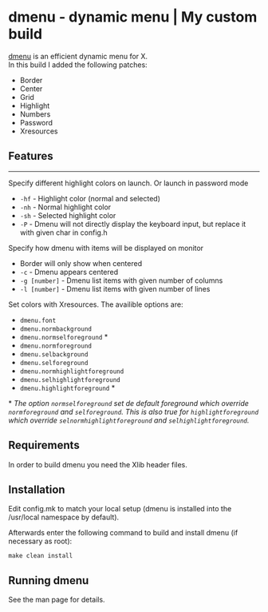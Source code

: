 # dmenu - dynamic menu | My custom build

[dmenu](https://tools.suckless.org/dmenu/) is an efficient dynamic menu for X.\
In this build I added the following patches:
- Border
- Center
- Grid
- Highlight
- Numbers
- Password
- Xresources


## Features
---
Specify different highlight colors on launch. Or launch in password mode
- `-hf` - Highlight color (normal and selected)
- `-nh` - Normal highlight color
- `-sh` - Selected highlight color
- `-P`  - Dmenu will not directly display the keyboard input, but replace it with given char in config.h

Specify how dmenu with items will be displayed on monitor
- Border will only show when centered
- `-c`  - Dmenu appears centered
- `-g [number]` - Dmenu list items with given number of columns
- `-l [number]` - Dmenu list items with given number of lines

Set colors with Xresources.
The availible options are:
- `dmenu.font`
- `dmenu.normbackground`
- `dmenu.normselforeground` *
- `dmenu.normforeground`
- `dmenu.selbackground`
- `dmenu.selforeground`
- `dmenu.normhighlightforeground`
- `dmenu.selhighlightforeground`
- `dmenu.highlightforeground` *

\* *The option `normselforeground` set de default foreground which override `normforeground` and `selforeground`. This is also true for `highlightforeground` which override `selnormhighlightforeground` and `selhighlightforeground`.*

## Requirements

In order to build dmenu you need the Xlib header files.


## Installation

Edit config.mk to match your local setup (dmenu is installed into
the /usr/local namespace by default).

Afterwards enter the following command to build and install dmenu
(if necessary as root):

    make clean install


## Running dmenu

See the man page for details.
